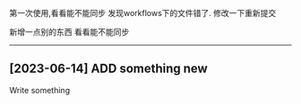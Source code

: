 第一次使用,看看能不能同步
发现workflows下的文件错了. 修改一下重新提交

新增一点别的东西 看看能不能同步

---
[2023-06-14] ADD something new
---
Write something